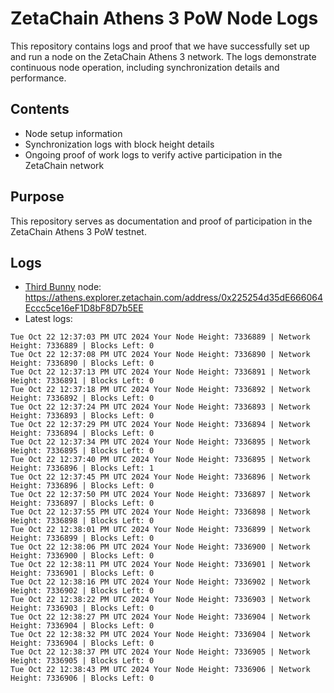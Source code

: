 # ZetaChain Athens 3 PoW Node Logs
This repository contains logs and proof that we have successfully set up and run a node on the ZetaChain Athens 3 network. The logs demonstrate continuous node operation, including synchronization details and performance.

## Contents
- Node setup information
- Synchronization logs with block height details
- Ongoing proof of work logs to verify active participation in the ZetaChain network

## Purpose
This repository serves as documentation and proof of participation in the ZetaChain Athens 3 PoW testnet.

## Logs

- [Third Bunny](https://thirdbunny.xyz/) node: https://athens.explorer.zetachain.com/address/0x225254d35dE666064Eccc5ce16eF1D8bF8D7b5EE
- Latest logs:
```
Tue Oct 22 12:37:03 PM UTC 2024 Your Node Height: 7336889 | Network Height: 7336889 | Blocks Left: 0
Tue Oct 22 12:37:08 PM UTC 2024 Your Node Height: 7336890 | Network Height: 7336890 | Blocks Left: 0
Tue Oct 22 12:37:13 PM UTC 2024 Your Node Height: 7336891 | Network Height: 7336891 | Blocks Left: 0
Tue Oct 22 12:37:18 PM UTC 2024 Your Node Height: 7336892 | Network Height: 7336892 | Blocks Left: 0
Tue Oct 22 12:37:24 PM UTC 2024 Your Node Height: 7336893 | Network Height: 7336893 | Blocks Left: 0
Tue Oct 22 12:37:29 PM UTC 2024 Your Node Height: 7336894 | Network Height: 7336894 | Blocks Left: 0
Tue Oct 22 12:37:34 PM UTC 2024 Your Node Height: 7336895 | Network Height: 7336895 | Blocks Left: 0
Tue Oct 22 12:37:40 PM UTC 2024 Your Node Height: 7336895 | Network Height: 7336896 | Blocks Left: 1
Tue Oct 22 12:37:45 PM UTC 2024 Your Node Height: 7336896 | Network Height: 7336896 | Blocks Left: 0
Tue Oct 22 12:37:50 PM UTC 2024 Your Node Height: 7336897 | Network Height: 7336897 | Blocks Left: 0
Tue Oct 22 12:37:55 PM UTC 2024 Your Node Height: 7336898 | Network Height: 7336898 | Blocks Left: 0
Tue Oct 22 12:38:01 PM UTC 2024 Your Node Height: 7336899 | Network Height: 7336899 | Blocks Left: 0
Tue Oct 22 12:38:06 PM UTC 2024 Your Node Height: 7336900 | Network Height: 7336900 | Blocks Left: 0
Tue Oct 22 12:38:11 PM UTC 2024 Your Node Height: 7336901 | Network Height: 7336901 | Blocks Left: 0
Tue Oct 22 12:38:16 PM UTC 2024 Your Node Height: 7336902 | Network Height: 7336902 | Blocks Left: 0
Tue Oct 22 12:38:22 PM UTC 2024 Your Node Height: 7336903 | Network Height: 7336903 | Blocks Left: 0
Tue Oct 22 12:38:27 PM UTC 2024 Your Node Height: 7336904 | Network Height: 7336904 | Blocks Left: 0
Tue Oct 22 12:38:32 PM UTC 2024 Your Node Height: 7336904 | Network Height: 7336904 | Blocks Left: 0
Tue Oct 22 12:38:37 PM UTC 2024 Your Node Height: 7336905 | Network Height: 7336905 | Blocks Left: 0
Tue Oct 22 12:38:43 PM UTC 2024 Your Node Height: 7336906 | Network Height: 7336906 | Blocks Left: 0
```
